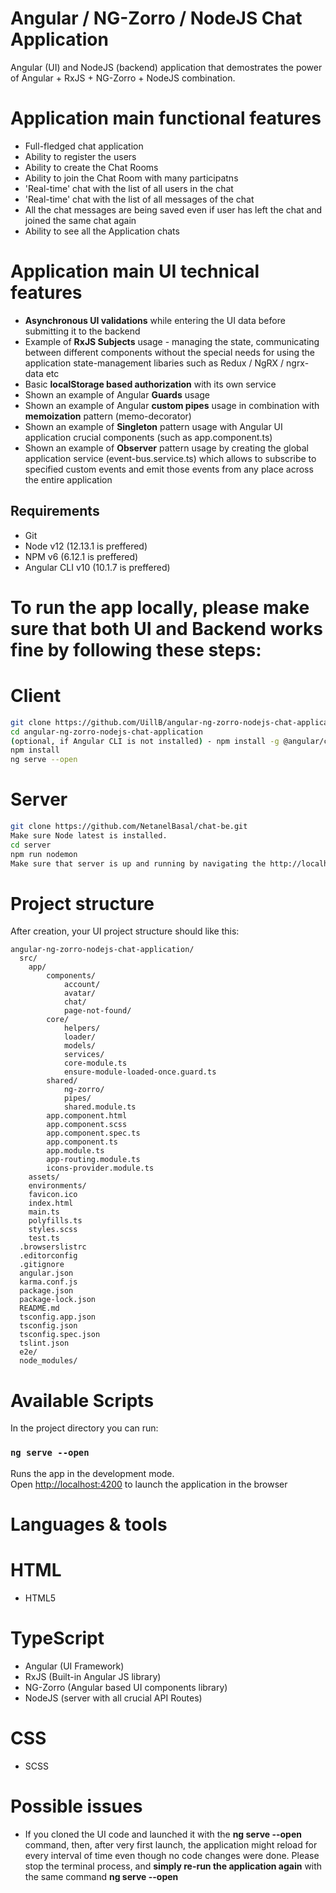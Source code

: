# Angular / NG-Zorro / NodeJS Chat Application

Angular (UI) and NodeJS (backend) application that demostrates the power of Angular + RxJS + NG-Zorro + NodeJS combination.

# Application main functional features
* Full-fledged chat application
* Ability to register the users 
* Ability to create the Chat Rooms
* Ability to join the Chat Room with many participatns
* 'Real-time' chat with the list of all users in the chat
* 'Real-time' chat with the list of all messages of the chat
* All the chat messages are being saved even if user has left the chat and joined the same chat again
* Ability to see all the Application chats

# Application main UI technical features
* <b>Asynchronous UI validations</b> while entering the UI data before submitting it to the backend
* Example of <b>RxJS Subjects</b> usage - managing the state, communicating between different components without the special needs for using the application state-management libaries such as Redux / NgRX / ngrx-data etc
* Basic <b>localStorage based authorization</b> with its own service
* Shown an example of Angular <b>Guards</b> usage
* Shown an example of Angular <b>custom pipes</b> usage in combination with <b>memoization</b> pattern (memo-decorator)
* Shown an example of <b>Singleton</b> pattern usage with Angular UI application crucial components (such as app.component.ts)
* Shown an example of <b>Observer</b> pattern usage by creating the global application service (event-bus.service.ts) which allows to subscribe to specified custom events and emit those events from any place across the entire application


## Requirements
* Git
* Node v12 (12.13.1 is preffered)
* NPM v6 (6.12.1 is preffered)
* Angular CLI v10 (10.1.7 is preffered)
# To run the app locally, please make sure that both UI and Backend works fine by following these steps:

# Client
```bash
git clone https://github.com/UillB/angular-ng-zorro-nodejs-chat-application.git
cd angular-ng-zorro-nodejs-chat-application
(optional, if Angular CLI is not installed) - npm install -g @angular/cli 
npm install
ng serve --open
```

# Server
```bash
git clone https://github.com/NetanelBasal/chat-be.git
Make sure Node latest is installed.
cd server
npm run nodemon
Make sure that server is up and running by navigating the http://localhost:3001/rooms
```

# Project structure

After creation, your UI project structure should like this:

```
angular-ng-zorro-nodejs-chat-application/
  src/
    app/
        components/
            account/
            avatar/
            chat/
            page-not-found/
        core/
            helpers/
            loader/
            models/
            services/
            core-module.ts
            ensure-module-loaded-once.guard.ts
        shared/
            ng-zorro/
            pipes/
            shared.module.ts
        app.component.html
        app.component.scss
        app.component.spec.ts
        app.component.ts
        app.module.ts
        app-routing.module.ts
        icons-provider.module.ts
    assets/
    environments/
    favicon.ico
    index.html
    main.ts
    polyfills.ts
    styles.scss
    test.ts
  .browserslistrc
  .editorconfig
  .gitignore
  angular.json
  karma.conf.js
  package.json
  package-lock.json
  README.md
  tsconfig.app.json
  tsconfig.json
  tsconfig.spec.json
  tslint.json
  e2e/
  node_modules/  
```


# Available Scripts
In the project directory you can run:

### `ng serve --open`

Runs the app in the development mode.<br>
Open [http://localhost:4200](http://localhost:4200) to launch the application in the browser

# Languages & tools

# HTML
* HTML5

# TypeScript
* Angular (UI Framework)
* RxJS (Built-in Angular JS library)
* NG-Zorro (Angular based UI components library)
* NodeJS (server with all crucial API Routes)

# CSS
* SCSS

# Possible issues
* If you cloned the UI code and launched it with the <b>ng serve --open</b> command, then, after very first launch, the application might reload for every interval of time even though no code changes were done. Please stop the terminal process, and <b>simply re-run the application again</b> with the same command <b>ng serve --open</b>
  

